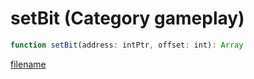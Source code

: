 # setBit (Category gameplay)

```js
function setBit(address: intPtr, offset: int): Array
```

[filename](setBit_m.md ':include')